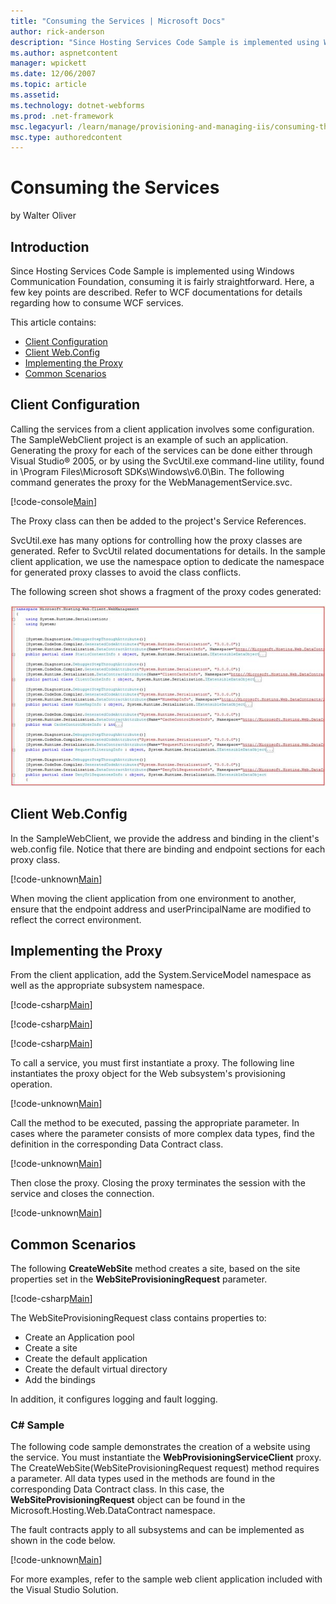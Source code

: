 ```yaml
---
title: "Consuming the Services | Microsoft Docs"
author: rick-anderson
description: "Since Hosting Services Code Sample is implemented using Windows Communication Foundation, consuming it is fairly straightforward. Here, a few key points are..."
ms.author: aspnetcontent
manager: wpickett
ms.date: 12/06/2007
ms.topic: article
ms.assetid: 
ms.technology: dotnet-webforms
ms.prod: .net-framework
msc.legacyurl: /learn/manage/provisioning-and-managing-iis/consuming-the-services
msc.type: authoredcontent
---
```

Consuming the Services
====================
by Walter Oliver

## Introduction

Since Hosting Services Code Sample is implemented using Windows Communication Foundation, consuming it is fairly straightforward. Here, a few key points are described. Refer to WCF documentations for details regarding how to consume WCF services.

This article contains:

- [Client Configuration](consuming-the-services.md#Client)
- [Client Web.Config](consuming-the-services.md#ClientWeb)
- [Implementing the Proxy](consuming-the-services.md#Proxy)
- [Common Scenarios](consuming-the-services.md#Common)

<a id="Client"></a>

## Client Configuration

Calling the services from a client application involves some configuration. The SampleWebClient project is an example of such an application. Generating the proxy for each of the services can be done either through Visual Studio® 2005, or by using the SvcUtil.exe command-line utility, found in \Program Files\Microsoft SDKs\Windows\v6.0\Bin. The following command generates the proxy for the WebManagementService.svc.


[!code-console[Main](consuming-the-services/samples/sample1.cmd)]


The Proxy class can then be added to the project's Service References.

SvcUtil.exe has many options for controlling how the proxy classes are generated. Refer to SvcUtil related documentations for details. In the sample client application, we use the namespace option to dedicate the namespace for generated proxy classes to avoid the class conflicts.

The following screen shot shows a fragment of the proxy codes generated:

[![](consuming-the-services/_static/image3.jpg)](consuming-the-services/_static/image1.jpg)

<a id="ClientWeb"></a>

## Client Web.Config

In the SampleWebClient, we provide the address and binding in the client's web.config file. Notice that there are binding and endpoint sections for each proxy class.

[!code-unknown[Main](consuming-the-services/samples/sample-127095-2.unknown)]

When moving the client application from one environment to another, ensure that the endpoint address and userPrincipalName are modified to reflect the correct environment.

<a id="Proxy"></a>

## Implementing the Proxy

From the client application, add the System.ServiceModel namespace as well as the appropriate subsystem namespace.


[!code-csharp[Main](consuming-the-services/samples/sample3.cs)]


[!code-csharp[Main](consuming-the-services/samples/sample4.cs)]


[!code-csharp[Main](consuming-the-services/samples/sample5.cs)]


To call a service, you must first instantiate a proxy. The following line instantiates the proxy object for the Web subsystem's provisioning operation.


[!code-unknown[Main](consuming-the-services/samples/sample-127095-6.unknown)]
  

Call the method to be executed, passing the appropriate parameter. In cases where the parameter consists of more complex data types, find the definition in the corresponding Data Contract class.


[!code-unknown[Main](consuming-the-services/samples/sample-127095-7.unknown)]


Then close the proxy. Closing the proxy terminates the session with the service and closes the connection.


[!code-unknown[Main](consuming-the-services/samples/sample-127095-8.unknown)]

<a id="Common"></a>

## Common Scenarios

The following **CreateWebSite** method creates a site, based on the site properties set in the **WebSiteProvisioningRequest** parameter.

[!code-csharp[Main](consuming-the-services/samples/sample9.cs)]

The WebSiteProvisioningRequest class contains properties to:

- Create an Application pool
- Create a site
- Create the default application
- Create the default virtual directory
- Add the bindings

In addition, it configures logging and fault logging.

### C# Sample

The following code sample demonstrates the creation of a website using the service. You must instantiate the **WebProvisioningServiceClient** proxy. The CreateWebSite(WebSiteProvisioningRequest request) method requires a parameter. All data types used in the methods are found in the corresponding Data Contract class. In this case, the **WebSiteProvisioningRequest** object can be found in the Microsoft.Hosting.Web.DataContract namespace.

The fault contracts apply to all subsystems and can be implemented as shown in the code below.

[!code-unknown[Main](consuming-the-services/samples/sample-127095-10.unknown)]

For more examples, refer to the sample web client application included with the Visual Studio Solution. 